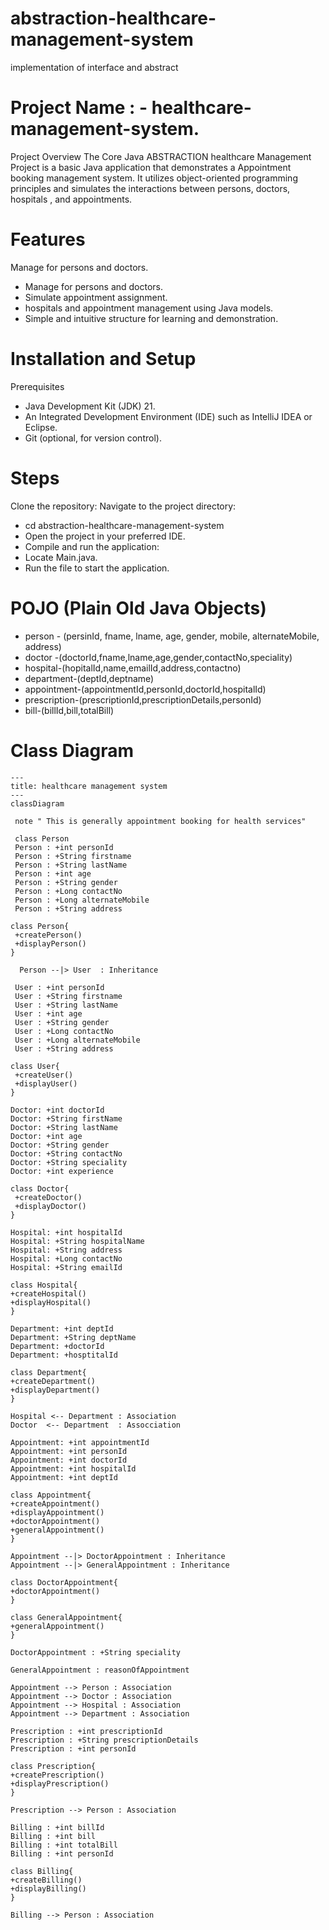 # abstraction-healthcare-management-system
implementation of interface and abstract 
# Project Name : - healthcare-management-system.
Project Overview
The Core Java ABSTRACTION healthcare Management Project is a basic Java application that demonstrates a Appointment booking management system. It utilizes object-oriented programming principles and simulates the interactions between persons, doctors, hospitals , and appointments.

# Features
Manage  for persons and doctors.
<ul>
  <li>Manage  for persons and doctors.</li>
  <li>Simulate appointment assignment.</li>
  <li>hospitals and appointment management using Java models.</li>
  <li>Simple and intuitive structure for learning and demonstration.</li>
</ul>

# Installation and Setup
Prerequisites
<ul>
  <li>Java Development Kit (JDK) 21.</li>
  <li>An Integrated Development Environment (IDE) such as IntelliJ IDEA or Eclipse.</li>
  <li>Git (optional, for version control).</li>
</ul>

# Steps
Clone the repository:
Navigate to the project directory:
<ul>
  <li>cd abstraction-healthcare-management-system</li>
  <li>Open the project in your preferred IDE.</li>
  <li>Compile and run the application:</li>
  <li>Locate Main.java.</li>
  <li>Run the file to start the application.</li>
</ul>

# POJO (Plain Old Java Objects)
<ul>
  <li>person - (persinId, fname, lname, age, gender, mobile, alternateMobile, address)</li>
  <li>doctor -(doctorId,fname,lname,age,gender,contactNo,speciality)</li>
  <li>hospital-(hopitalId,name,emailId,address,contactno)</li>
  <li>department-(deptId,deptname)</li>
  <li>appointment-(appointmentId,personId,doctorId,hospitalId)</li>
  <li>prescription-(prescriptionId,prescriptionDetails,personId)</li>
  <li>bill-(billId,bill,totalBill)</li>
</ul>

#  Class Diagram
```mermaid
---
title: healthcare management system
---
classDiagram

 note " This is generally appointment booking for health services"

 class Person
 Person : +int personId
 Person : +String firstname
 Person : +String lastName
 Person : +int age
 Person : +String gender
 Person : +Long contactNo
 Person : +Long alternateMobile
 Person : +String address

class Person{
 +createPerson()
 +displayPerson()
}

  Person --|> User  : Inheritance

 User : +int personId
 User : +String firstname
 User : +String lastName
 User : +int age
 User : +String gender
 User : +Long contactNo
 User : +Long alternateMobile
 User : +String address

class User{
 +createUser()
 +displayUser()
}

Doctor: +int doctorId
Doctor: +String firstName
Doctor: +String lastName
Doctor: +int age
Doctor: +String gender
Doctor: +String contactNo
Doctor: +String speciality
Doctor: +int experience

class Doctor{
 +createDoctor()
 +displayDoctor()
}

Hospital: +int hospitalId
Hospital: +String hospitalName
Hospital: +String address
Hospital: +Long contactNo
Hospital: +String emailId

class Hospital{
+createHospital()
+displayHospital()
}

Department: +int deptId
Department: +String deptName
Department: +doctorId
Department: +hosptitalId

class Department{
+createDepartment()
+displayDepartment()
}

Hospital <-- Department : Association
Doctor  <-- Department  : Assocciation

Appointment: +int appointmentId
Appointment: +int personId
Appointment: +int doctorId
Appointment: +int hospitalId
Appointment: +int deptId

class Appointment{
+createAppointment()
+displayAppointment()
+doctorAppointment()
+generalAppointment()
}

Appointment --|> DoctorAppointment : Inheritance
Appointment --|> GeneralAppointment : Inheritance

class DoctorAppointment{
+doctorAppointment()
}

class GeneralAppointment{
+generalAppointment()
}

DoctorAppointment : +String speciality

GeneralAppointment : reasonOfAppointment

Appointment --> Person : Association
Appointment --> Doctor : Association
Appointment --> Hospital : Association
Appointment --> Department : Association

Prescription : +int prescriptionId
Prescription : +String prescriptionDetails
Prescription : +int personId

class Prescription{
+createPrescription()
+displayPrescription()
}

Prescription --> Person : Association

Billing : +int billId
Billing : +int bill
Billing : +int totalBill
Billing : +int personId

class Billing{
+createBilling()
+displayBilling()
}

Billing --> Person : Association

```
